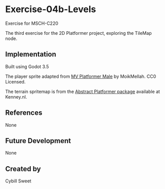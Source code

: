 # Exercise-04b-Levels

Exercise for MSCH-C220

The third exercise for the 2D Platformer project, exploring the TileMap node.


## Implementation

Built using Godot 3.5

The player sprite adapted from [MV Platformer Male](https://opengameart.org/content/mv-platformer-male-32x64) by MoikMellah. CC0 Licensed.

The terrain spritemap is from the [Abstract Platformer package](https://kenney.nl/assets/abstract-platformer) available at Kenney.nl.


## References

None


## Future Development

None


## Created by 

Cybill Sweet

